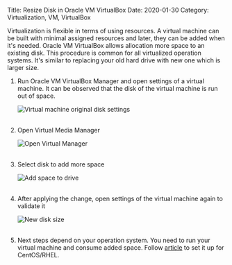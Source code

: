 Title: Resize Disk in Oracle VM VirtualBox
Date: 2020-01-30
Category: Virtualization, VM, VirtualBox

Virtualization is flexible in terms of using resources. A virtual machine can be built with minimal assigned resources and later, they can be added when it's needed. Oracle VM VirtualBox allows allocation more space to an existing disk. This procedure is common for all virtualized operation systems. It's similar to replacing your old hard drive with new one which is larger size.

1. Run Oracle VM VirtualBox Manager and open settings of a virtual machine. It can be observed that the disk of the virtual machine is run out of space.

    ![Virtual machine original disk settings]({static}/images/resize-disk-in-oracle-vm-virtualbox/original-disk-size.png)</br></br>

2. Open Virtual Media Manager

    ![Open Virtual Manager]({static}/images/resize-disk-in-oracle-vm-virtualbox/open-virtual-media-manager.png)</br></br>

3. Select disk to add more space

    ![Add space to drive]({static}/images/resize-disk-in-oracle-vm-virtualbox/expand-drive-size.png)</br></br>

4. After applying the change, open settings of the virtual machine again to validate it

    ![New disk size]({static}/images/resize-disk-in-oracle-vm-virtualbox/new-disk-size.png)</br></br>

5. Next steps depend on your operation system. You need to run your virtual machine and consume added space. Follow [article]({filename}/articles/expand-logical-volume-in-centos.md) to set it up for CentOS/RHEL.
